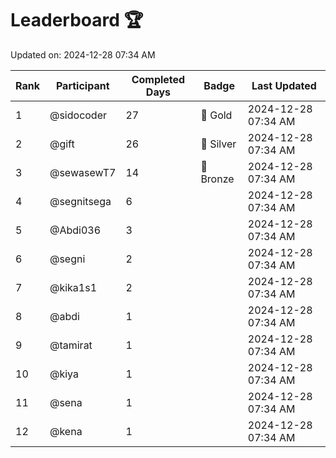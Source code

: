 # Leaderboard 🏆

Updated on: 2024-12-28 07:34 AM

| Rank | Participant       | Completed Days | Badge      | Last Updated         |
|------|-------------------|----------------|------------|----------------------|
| 1    | @sidocoder        | 27             | 🏅 Gold     | 2024-12-28 07:34 AM |
| 2    | @gift             | 26             | 🥈 Silver   | 2024-12-28 07:34 AM |
| 3    | @sewasewT7        | 14             | 🥉 Bronze   | 2024-12-28 07:34 AM |
| 4    | @segnitsega       | 6              |            | 2024-12-28 07:34 AM |
| 5    | @Abdi036          | 3              |            | 2024-12-28 07:34 AM |
| 6    | @segni            | 2              |            | 2024-12-28 07:34 AM |
| 7    | @kika1s1          | 2              |            | 2024-12-28 07:34 AM |
| 8    | @abdi             | 1              |            | 2024-12-28 07:34 AM |
| 9    | @tamirat          | 1              |            | 2024-12-28 07:34 AM |
| 10   | @kiya             | 1              |            | 2024-12-28 07:34 AM |
| 11   | @sena             | 1              |            | 2024-12-28 07:34 AM |
| 12   | @kena             | 1              |            | 2024-12-28 07:34 AM |
